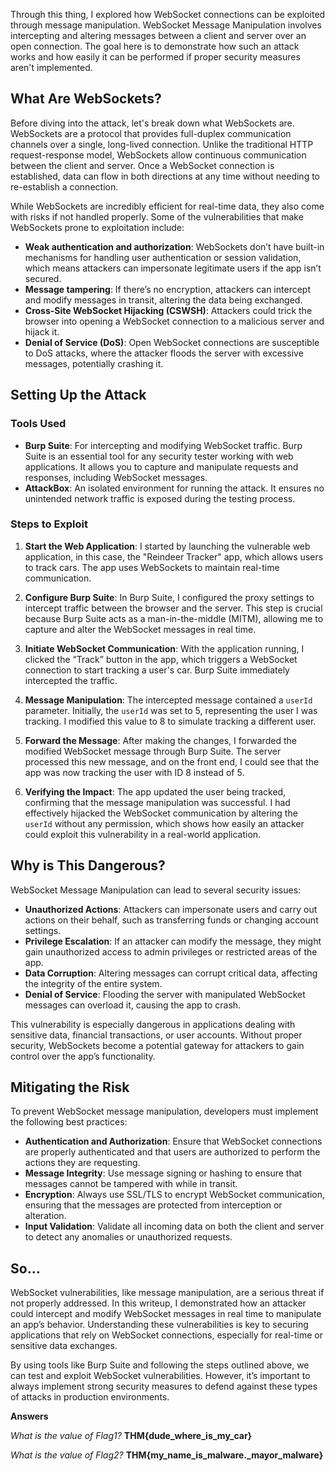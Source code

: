 Through this thing, I explored how WebSocket connections can be exploited through message manipulation. WebSocket Message Manipulation involves intercepting and altering messages between a client and server over an open connection. The goal here is to demonstrate how such an attack works and how easily it can be performed if proper security measures aren't implemented.

## What Are WebSockets?

Before diving into the attack, let's break down what WebSockets are. WebSockets are a protocol that provides full-duplex communication channels over a single, long-lived connection. Unlike the traditional HTTP request-response model, WebSockets allow continuous communication between the client and server. Once a WebSocket connection is established, data can flow in both directions at any time without needing to re-establish a connection.

While WebSockets are incredibly efficient for real-time data, they also come with risks if not handled properly. Some of the vulnerabilities that make WebSockets prone to exploitation include:

- **Weak authentication and authorization**: WebSockets don’t have built-in mechanisms for handling user authentication or session validation, which means attackers can impersonate legitimate users if the app isn’t secured.
- **Message tampering**: If there’s no encryption, attackers can intercept and modify messages in transit, altering the data being exchanged.
- **Cross-Site WebSocket Hijacking (CSWSH)**: Attackers could trick the browser into opening a WebSocket connection to a malicious server and hijack it.
- **Denial of Service (DoS)**: Open WebSocket connections are susceptible to DoS attacks, where the attacker floods the server with excessive messages, potentially crashing it.

## Setting Up the Attack

### Tools Used

- **Burp Suite**: For intercepting and modifying WebSocket traffic. Burp Suite is an essential tool for any security tester working with web applications. It allows you to capture and manipulate requests and responses, including WebSocket messages.
- **AttackBox**: An isolated environment for running the attack. It ensures no unintended network traffic is exposed during the testing process.

### Steps to Exploit

1. **Start the Web Application**: 
   I started by launching the vulnerable web application, in this case, the "Reindeer Tracker" app, which allows users to track cars. The app uses WebSockets to maintain real-time communication.

2. **Configure Burp Suite**:
   In Burp Suite, I configured the proxy settings to intercept traffic between the browser and the server. This step is crucial because Burp Suite acts as a man-in-the-middle (MITM), allowing me to capture and alter the WebSocket messages in real time.

3. **Initiate WebSocket Communication**:
   With the application running, I clicked the “Track” button in the app, which triggers a WebSocket connection to start tracking a user's car. Burp Suite immediately intercepted the traffic.

4. **Message Manipulation**:
   The intercepted message contained a `userId` parameter. Initially, the `userId` was set to 5, representing the user I was tracking. I modified this value to 8 to simulate tracking a different user.

5. **Forward the Message**:
   After making the changes, I forwarded the modified WebSocket message through Burp Suite. The server processed this new message, and on the front end, I could see that the app was now tracking the user with ID 8 instead of 5.

6. **Verifying the Impact**:
   The app updated the user being tracked, confirming that the message manipulation was successful. I had effectively hijacked the WebSocket communication by altering the `userId` without any permission, which shows how easily an attacker could exploit this vulnerability in a real-world application.

## Why is This Dangerous?

WebSocket Message Manipulation can lead to several security issues:

- **Unauthorized Actions**: Attackers can impersonate users and carry out actions on their behalf, such as transferring funds or changing account settings.
- **Privilege Escalation**: If an attacker can modify the message, they might gain unauthorized access to admin privileges or restricted areas of the app.
- **Data Corruption**: Altering messages can corrupt critical data, affecting the integrity of the entire system.
- **Denial of Service**: Flooding the server with manipulated WebSocket messages can overload it, causing the app to crash.

This vulnerability is especially dangerous in applications dealing with sensitive data, financial transactions, or user accounts. Without proper security, WebSockets become a potential gateway for attackers to gain control over the app’s functionality.

## Mitigating the Risk

To prevent WebSocket message manipulation, developers must implement the following best practices:

- **Authentication and Authorization**: Ensure that WebSocket connections are properly authenticated and that users are authorized to perform the actions they are requesting.
- **Message Integrity**: Use message signing or hashing to ensure that messages cannot be tampered with while in transit.
- **Encryption**: Always use SSL/TLS to encrypt WebSocket communication, ensuring that the messages are protected from interception or alteration.
- **Input Validation**: Validate all incoming data on both the client and server to detect any anomalies or unauthorized requests.

## So...

WebSocket vulnerabilities, like message manipulation, are a serious threat if not properly addressed. In this writeup, I demonstrated how an attacker could intercept and modify WebSocket messages in real time to manipulate an app’s behavior. Understanding these vulnerabilities is key to securing applications that rely on WebSocket connections, especially for real-time or sensitive data exchanges.

By using tools like Burp Suite and following the steps outlined above, we can test and exploit WebSocket vulnerabilities. However, it’s important to always implement strong security measures to defend against these types of attacks in production environments.

**Answers**

*What is the value of Flag1?* **THM{dude_where_is_my_car}**

*What is the value of Flag2?* **THM{my_name_is_malware._mayor_malware}**
